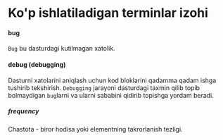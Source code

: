 # Ko'p ishlatiladigan terminlar izohi

#### bug
`Bug` bu dasturdagi kutilmagan xatolik. 

#### debug (debugging)
Dasturni xatolarini aniqlash uchun kod bloklarini qadamma qadam ishga tushirib tekshirish. `Debugging` jarayoni dasturdagi taxmin qilib topib bolmaydigan `bug`larni va ularni sababini qidirib topishga yordam beradi.

##### frequency
Chastota - biror hodisa yoki elementning takrorlanish tezligi.
